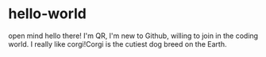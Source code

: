 # hello-world
open mind
hello there!
I'm QR, I'm new to Github, willing to join in the coding world.
I really like corgi!Corgi is the cutiest dog breed on the Earth.

